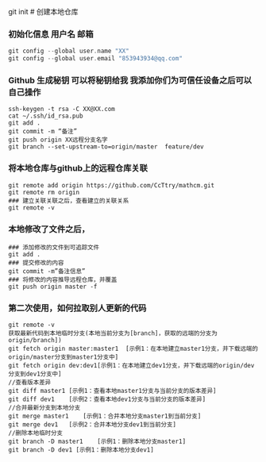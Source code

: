 git init  # 创建本地仓库
### 初始化信息 用户名 邮箱
```c++
git config --global user.name "XX"
git config --global user.email "853943934@qq.com"
```


### Github 生成秘钥  可以将秘钥给我 我添加你们为可信任设备之后可以自己操作
```
ssh-keygen -t rsa -C XX@XX.com
cat ~/.ssh/id_rsa.pub  
git add .
git commit -m “备注”
git push origin XX远程分支名字 
git branch --set-upstream-to=origin/master  feature/dev
```


### 将本地仓库与github上的远程仓库关联
```
git remote add origin https://github.com/CcTtry/mathcm.git
git remote rm origin
### 建立关联关联之后，查看建立的关联关系
git remote -v
```
### 本地修改了文件之后，
```
### 添加修改的文件到可追踪文件
git add .
### 提交修改的内容
git commit -m”备注信息”
### 将修改的内容推导远程仓库，并覆盖
git push origin master -f
```
### 第二次使用，如何拉取别人更新的代码
```
git remote -v
获取最新代码到本地临时分支(本地当前分支为[branch]，获取的远端的分支为origin/branch])
git fetch origin master:master1  [示例1：在本地建立master1分支，并下载远端的origin/master分支到master1分支中]
git fetch origin dev:dev1[示例1：在本地建立dev1分支，并下载远端的origin/dev分支到dev1分支中]
//查看版本差异
git diff master1 [示例1：查看本地master1分支与当前分支的版本差异]
git diff dev1    [示例2：查看本地dev1分支与当前分支的版本差异]
//合并最新分支到本地分支
git merge master1    [示例1：合并本地分支master1到当前分支]
git merge dev1   [示例2：合并本地分支dev1到当前分支]
//删除本地临时分支
git branch -D master1    [示例1：删除本地分支master1]
git branch -D dev1 [示例1：删除本地分支dev1]
```
